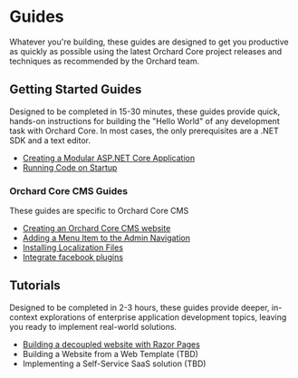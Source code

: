 # Guides

Whatever you're building, these guides are designed to get you productive as quickly as possible using the latest Orchard Core project releases and techniques as recommended by the Orchard team.

## Getting Started Guides

Designed to be completed in 15-30 minutes, these guides provide quick, hands-on instructions for building the "Hello World" of any development task with Orchard Core. In most cases, the only prerequisites are a .NET SDK and a text editor.

- [Creating a Modular ASP.NET Core Application](create-modular-application-mvc)
- [Running Code on Startup](run-code-on-startup)

### Orchard Core CMS Guides

These guides are specific to Orchard Core CMS

- [Creating an Orchard Core CMS website](create-cms-application)
- [Adding a Menu Item to the Admin Navigation](add-admin-menu)
- [Installing Localization Files](install-localization-files)
- [Integrate facebook plugins](integrate-facebook-plugins)

## Tutorials

Designed to be completed in 2-3 hours, these guides provide deeper, in-context explorations of enterprise application development topics, leaving you ready to implement real-world solutions.

- [Building a decoupled website with Razor Pages](decoupled-cms/decoupled-cms.md)
- Building a Website from a Web Template (TBD)
- Implementing a Self-Service SaaS solution (TBD)
